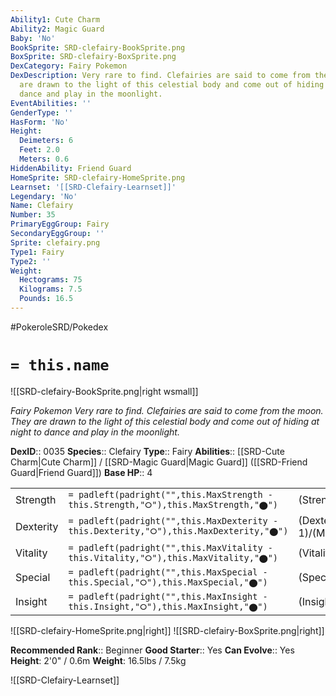 ```yaml
---
Ability1: Cute Charm
Ability2: Magic Guard
Baby: 'No'
BookSprite: SRD-clefairy-BookSprite.png
BoxSprite: SRD-clefairy-BoxSprite.png
DexCategory: Fairy Pokemon
DexDescription: Very rare to find. Clefairies are said to come from the moon. They
  are drawn to the light of this celestial body and come out of hiding at night to
  dance and play in the moonlight.
EventAbilities: ''
GenderType: ''
HasForm: 'No'
Height:
  Deimeters: 6
  Feet: 2.0
  Meters: 0.6
HiddenAbility: Friend Guard
HomeSprite: SRD-clefairy-HomeSprite.png
Learnset: '[[SRD-Clefairy-Learnset]]'
Legendary: 'No'
Name: Clefairy
Number: 35
PrimaryEggGroup: Fairy
SecondaryEggGroup: ''
Sprite: clefairy.png
Type1: Fairy
Type2: ''
Weight:
  Hectograms: 75
  Kilograms: 7.5
  Pounds: 16.5
---
```


#PokeroleSRD/Pokedex

# `= this.name`

![[SRD-clefairy-BookSprite.png|right wsmall]]

*Fairy Pokemon*
*Very rare to find. Clefairies are said to come from the moon. They are drawn to the light of this celestial body and come out of hiding at night to dance and play in the moonlight.*

**DexID**:: 0035
**Species**:: Clefairy
**Type**:: Fairy
**Abilities**:: [[SRD-Cute Charm|Cute Charm]] / [[SRD-Magic Guard|Magic Guard]] ([[SRD-Friend Guard|Friend Guard]])
**Base HP**:: 4

|           |                                                                                        |                                          |
| --------- | -------------------------------------------------------------------------------------- | ---------------------------------------- |
| Strength  | `= padleft(padright("",this.MaxStrength - this.Strength,"⭘"),this.MaxStrength,"⬤")`    | (Strength::2)/(MaxStrength::4)   |
| Dexterity | `= padleft(padright("",this.MaxDexterity - this.Dexterity,"⭘"),this.MaxDexterity,"⬤")` | (Dexterity:: 1)/(MaxDexterity::3) |
| Vitality  | `= padleft(padright("",this.MaxVitality - this.Vitality,"⭘"),this.MaxVitality,"⬤")`    | (Vitality::2)/(MaxVitality::4)   |
| Special   | `= padleft(padright("",this.MaxSpecial - this.Special,"⭘"),this.MaxSpecial,"⬤")`       | (Special::2)/(MaxSpecial::4)     |
| Insight   | `= padleft(padright("",this.MaxInsight - this.Insight,"⭘"),this.MaxInsight,"⬤")`       | (Insight::2)/(MaxInsight::4)     |

![[SRD-clefairy-HomeSprite.png|right]]
![[SRD-clefairy-BoxSprite.png|right]]

**Recommended Rank**:: Beginner
**Good Starter**:: Yes
**Can Evolve**:: Yes
**Height**: 2'0" / 0.6m
**Weight**: 16.5lbs / 7.5kg

![[SRD-Clefairy-Learnset]]